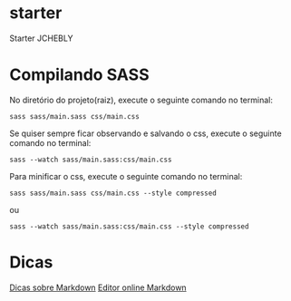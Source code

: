 starter
=======

Starter JCHEBLY

Compilando SASS
=======
No diretório do projeto(raiz), execute o seguinte comando no terminal:

```
sass sass/main.sass css/main.css
```

Se quiser sempre ficar observando e salvando o css, execute o seguinte comando no terminal:

```
sass --watch sass/main.sass:css/main.css
```

Para minificar o css, execute o seguinte comando no terminal:

```
sass sass/main.sass css/main.css --style compressed
```

ou

```
sass --watch sass/main.sass:css/main.css --style compressed
```	

Dicas
=======
[Dicas sobre Markdown](https://github.com/adam-p/markdown-here/wiki/Markdown-Cheatsheet#wiki-code)
[Editor online Markdown](http://www.ctrlshift.net/project/markdowneditor/)